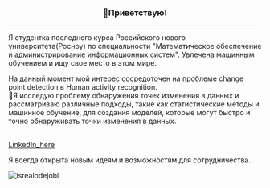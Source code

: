 <!-- Heading -->
<h3 align="center">👋Приветствую!</h3>

<!-- Profile Views -->

 <!-- About section -->

---
Я студентка последнего курса Российского нового университета(Росноу) по специальности "Математическое обеспечение и администрирование информационных систем". Увлечена машинным обучением и ищу свое место в этом мире. 

На данный момент мой интерес сосредоточен на проблеме change point detection в Human activity recognition. <br>
🔭Я исследую проблему обнаружения точек изменения в данных и рассматриваю различные подходы, такие как статистические методы и машинное обучение, для создания моделей, которые могут быстро и точно обнаруживать точки изменения в данных.

<!-- <h3>Мои проекты</h3> -->

<!-- Conecct section -->

<h2></h3>
    <p>
        <a href="https://www.linkedin.com/in/miazyw/">LinkedIn_here</a> 
   </p>

 <!-- Conecct section: END -->
 
Я всегда открыта новым идеям и возможностям для сотрудничества.

<p align="left"> <img src="https://komarev.com/ghpvc/?username=miazyw&label=Profile%20views&color=0e75b6&style=flat" alt="isrealodejobi" />
</p>

<!-- THE END -->







